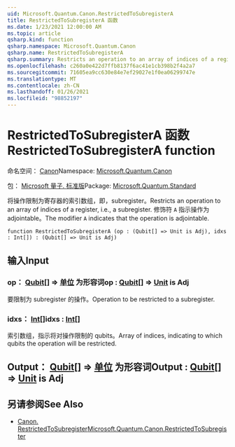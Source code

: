 ```yaml
---
uid: Microsoft.Quantum.Canon.RestrictedToSubregisterA
title: RestrictedToSubregisterA 函数
ms.date: 1/23/2021 12:00:00 AM
ms.topic: article
qsharp.kind: function
qsharp.namespace: Microsoft.Quantum.Canon
qsharp.name: RestrictedToSubregisterA
qsharp.summary: Restricts an operation to an array of indices of a register, i.e., a subregister. The modifier `A` indicates that the operation is adjointable.
ms.openlocfilehash: c260a0e422d7ffb8137f6ac41e1cb398b2f4a2a7
ms.sourcegitcommit: 71605ea9cc630e84e7ef29027e1f0ea06299747e
ms.translationtype: MT
ms.contentlocale: zh-CN
ms.lasthandoff: 01/26/2021
ms.locfileid: "98852197"
---
```

# <a name="restrictedtosubregistera-function"></a><span data-ttu-id="144f2-102">RestrictedToSubregisterA 函数</span><span class="sxs-lookup"><span data-stu-id="144f2-102">RestrictedToSubregisterA function</span></span>

<span data-ttu-id="144f2-103">命名空间： [Canon](xref:Microsoft.Quantum.Canon)</span><span class="sxs-lookup"><span data-stu-id="144f2-103">Namespace: [Microsoft.Quantum.Canon](xref:Microsoft.Quantum.Canon)</span></span>

<span data-ttu-id="144f2-104">包： [Microsoft 量子. 标准版](https://nuget.org/packages/Microsoft.Quantum.Standard)</span><span class="sxs-lookup"><span data-stu-id="144f2-104">Package: [Microsoft.Quantum.Standard](https://nuget.org/packages/Microsoft.Quantum.Standard)</span></span>


<span data-ttu-id="144f2-105">将操作限制为寄存器的索引数组，即，subregister。</span><span class="sxs-lookup"><span data-stu-id="144f2-105">Restricts an operation to an array of indices of a register, i.e., a subregister.</span></span>
<span data-ttu-id="144f2-106">修饰符 `A` 指示操作为 adjointable。</span><span class="sxs-lookup"><span data-stu-id="144f2-106">The modifier `A` indicates that the operation is adjointable.</span></span>

```qsharp
function RestrictedToSubregisterA (op : (Qubit[] => Unit is Adj), idxs : Int[]) : (Qubit[] => Unit is Adj)
```


## <a name="input"></a><span data-ttu-id="144f2-107">输入</span><span class="sxs-lookup"><span data-stu-id="144f2-107">Input</span></span>

### <a name="op--qubit--unit--is-adj"></a><span data-ttu-id="144f2-108">op： [Qubit](xref:microsoft.quantum.lang-ref.qubit)[] => [单位](xref:microsoft.quantum.lang-ref.unit)  为形容词</span><span class="sxs-lookup"><span data-stu-id="144f2-108">op : [Qubit](xref:microsoft.quantum.lang-ref.qubit)[] => [Unit](xref:microsoft.quantum.lang-ref.unit)  is Adj</span></span>

<span data-ttu-id="144f2-109">要限制为 subregister 的操作。</span><span class="sxs-lookup"><span data-stu-id="144f2-109">Operation to be restricted to a subregister.</span></span>


### <a name="idxs--int"></a><span data-ttu-id="144f2-110">idxs： [Int](xref:microsoft.quantum.lang-ref.int)[]</span><span class="sxs-lookup"><span data-stu-id="144f2-110">idxs : [Int](xref:microsoft.quantum.lang-ref.int)[]</span></span>

<span data-ttu-id="144f2-111">索引数组，指示将对操作限制的 qubits。</span><span class="sxs-lookup"><span data-stu-id="144f2-111">Array of indices, indicating to which qubits the operation will be restricted.</span></span>



## <a name="output--qubit--unit--is-adj"></a><span data-ttu-id="144f2-112">Output： [Qubit](xref:microsoft.quantum.lang-ref.qubit)[] => [单位](xref:microsoft.quantum.lang-ref.unit)  为形容词</span><span class="sxs-lookup"><span data-stu-id="144f2-112">Output : [Qubit](xref:microsoft.quantum.lang-ref.qubit)[] => [Unit](xref:microsoft.quantum.lang-ref.unit)  is Adj</span></span>



## <a name="see-also"></a><span data-ttu-id="144f2-113">另请参阅</span><span class="sxs-lookup"><span data-stu-id="144f2-113">See Also</span></span>

- [<span data-ttu-id="144f2-114">Canon. RestrictedToSubregister</span><span class="sxs-lookup"><span data-stu-id="144f2-114">Microsoft.Quantum.Canon.RestrictedToSubregister</span></span>](xref:Microsoft.Quantum.Canon.RestrictedToSubregister)
